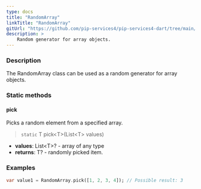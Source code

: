 ```yaml
---
type: docs
title: "RandomArray"
linkTitle: "RandomArray"
gitUrl: "https://github.com/pip-services4/pip-services4-dart/tree/main/pip-services4-data-dart"
description: >
    Random generator for array objects.
---
```


### Description

The RandomArray class can be used as a random generator for array objects.

### Static methods

#### pick
Picks a random element from a specified array.

> `static` T pick\<T\>(List\<T\> values)

- **values**: List\<T\>? - array of any type
- **returns**: T? - randomly picked item.

### Examples

```dart
var value1 = RandomArray.pick([1, 2, 3, 4]); // Possible result: 3

```

